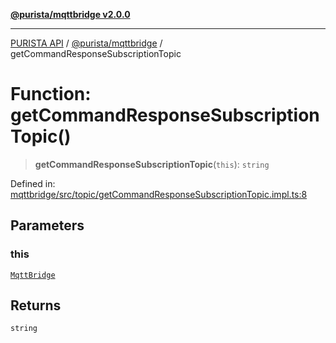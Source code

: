 [**@purista/mqttbridge v2.0.0**](../README.md)

***

[PURISTA API](../../../packages.md) / [@purista/mqttbridge](../README.md) / getCommandResponseSubscriptionTopic

# Function: getCommandResponseSubscriptionTopic()

> **getCommandResponseSubscriptionTopic**(`this`): `string`

Defined in: [mqttbridge/src/topic/getCommandResponseSubscriptionTopic.impl.ts:8](https://github.com/puristajs/purista/blob/master/packages/mqttbridge/src/topic/getCommandResponseSubscriptionTopic.impl.ts#L8)

## Parameters

### this

[`MqttBridge`](../classes/MqttBridge.md)

## Returns

`string`
